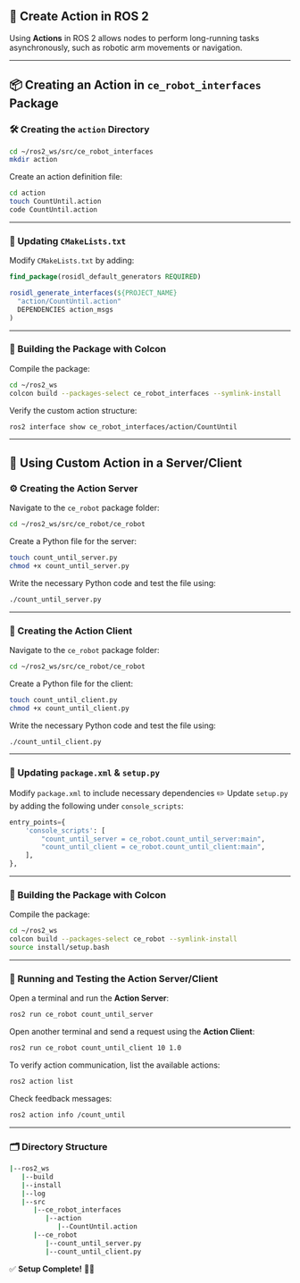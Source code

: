 ## 🚀 Create Action in ROS 2

Using **Actions** in ROS 2 allows nodes to perform long-running tasks asynchronously, such as robotic arm movements or navigation.

---

## 📦 Creating an Action in `ce_robot_interfaces` Package

### 🛠️ Creating the `action` Directory

```bash
cd ~/ros2_ws/src/ce_robot_interfaces
mkdir action
```

Create an action definition file:
```bash
cd action
touch CountUntil.action
code CountUntil.action
```

---

### 📌 Updating `CMakeLists.txt`
Modify `CMakeLists.txt` by adding:
```cmake
find_package(rosidl_default_generators REQUIRED)

rosidl_generate_interfaces(${PROJECT_NAME}
  "action/CountUntil.action"
  DEPENDENCIES action_msgs
)
```

---

### 🔨 Building the Package with Colcon
Compile the package:
```bash
cd ~/ros2_ws
colcon build --packages-select ce_robot_interfaces --symlink-install
```

Verify the custom action structure:
```bash
ros2 interface show ce_robot_interfaces/action/CountUntil
```

---

## 🚀 Using Custom Action in a Server/Client

### ⚙️ Creating the Action Server
Navigate to the `ce_robot` package folder:
```bash
cd ~/ros2_ws/src/ce_robot/ce_robot
```

Create a Python file for the server:
```bash
touch count_until_server.py
chmod +x count_until_server.py
```

Write the necessary Python code and test the file using:
```bash
./count_until_server.py
```

---

### 🔄 Creating the Action Client
Navigate to the `ce_robot` package folder:
```bash
cd ~/ros2_ws/src/ce_robot/ce_robot
```

Create a Python file for the client:
```bash
touch count_until_client.py
chmod +x count_until_client.py
```

Write the necessary Python code and test the file using:
```bash
./count_until_client.py
```

---

### 📌 Updating `package.xml` & `setup.py`
Modify `package.xml` to include necessary dependencies ✏️
Update `setup.py` by adding the following under `console_scripts`:
```python
entry_points={
    'console_scripts': [
        "count_until_server = ce_robot.count_until_server:main",
        "count_until_client = ce_robot.count_until_client:main",
    ],
},
```

---

### 🔨 Building the Package with Colcon
Compile the package:
```bash
cd ~/ros2_ws
colcon build --packages-select ce_robot --symlink-install
source install/setup.bash
```

---

### 🚀 Running and Testing the Action Server/Client

Open a terminal and run the **Action Server**:
```bash
ros2 run ce_robot count_until_server
```

Open another terminal and send a request using the **Action Client**:
```bash
ros2 run ce_robot count_until_client 10 1.0
```

To verify action communication, list the available actions:
```bash
ros2 action list
```

Check feedback messages:
```bash
ros2 action info /count_until
```

---

### 🗂️ Directory Structure

```bash
|--ros2_ws
   |--build
   |--install
   |--log
   |--src
      |--ce_robot_interfaces
         |--action
            |--CountUntil.action
      |--ce_robot
         |--count_until_server.py
         |--count_until_client.py
```

✅ **Setup Complete!** 🚀✨
